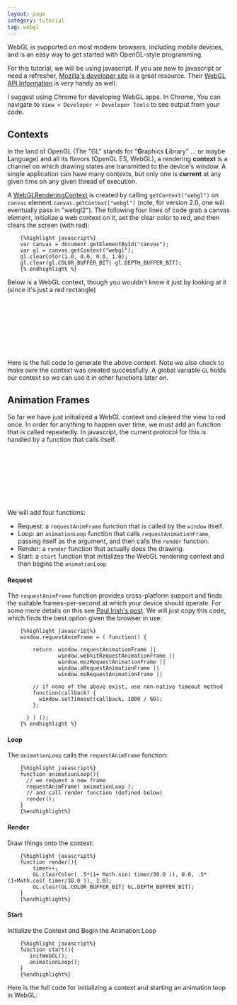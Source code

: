 ```yaml
---
layout: page
category: tutorial
tag: webgl
---
```


WebGL is supported on most modern browsers, including mobile devices, and is an easy way to get started with OpenGL-style programming.

For this tutorial, we will be using javascript. If you are new to javascript or need a refresher, [Mozilla's developer site](https://developer.mozilla.org/en-US/docs/Web/JavaScript) is a great resource.  Their [WebGL API Information](https://developer.mozilla.org/en-US/docs/Web/API/WebGL_API) is very handy as well.  

I suggest using Chrome for developing WebGL apps.  In Chrome, You can navigate to `View > Developer > Developer Tools` to see output from your code.

## Contexts

In the land of OpenGL (The "GL" stands for "**G**raphics **L**ibrary" ... or maybe **L**anguage) and all its flavors (OpenGL ES, WebGL), a rendering **context** is a channel on which drawing states are transmitted to the device's window. A single application can have many contexts, but only one is **current** at any given time on any given thread of execution.

A [WebGLRenderingContext](https://developer.mozilla.org/en-US/docs/Web/API/WebGLRenderingContext) is created by calling `getContext("webgl")` on `canvas` element `canvas.getContext("webgl")` (note, for version 2.0, one will eventually pass in "webgl2").  The following four lines of code grab a canvas element, initialize a web context on it, set the clear color to red, and then clears the screen (with red):

		{%highlight javascript%}
		var canvas = document.getElementById("canvas");
		var gl = canvas.getContext("webgl");
		gl.clearColor(1.0, 0.0, 0.0, 1.0);
		gl.clear(gl.COLOR_BUFFER_BIT| gl.DEPTH_BUFFER_BIT);
		{% endhighlight %}

Below is a WebGL context, though you wouldn't know it just by looking at it (since it's just a red rectangle)

<canvas id = "canvas" style = "width:160px; height:120px; margin:auto; display:block"> </canvas>
<script type="text/javascript">

var canvas = document.getElementById("canvas");
var gl = canvas.getContext("webgl");
if (!gl) {
   alert("Unable to initialize WebGL. Your browser may not support it.");
}
console.log(gl)	
// Set clear color to red, fully opaque
gl.clearColor(1.0, 0.0, 0.0, 1.0);
gl.clear(gl.COLOR_BUFFER_BIT| gl.DEPTH_BUFFER_BIT);
</script>

Here is the full code to generate the above context.  Note we also check to make sure the context was created successfully.  A global variable `GL` holds our context so we can use it in other functions later on.

<script src="https://gist.github.com/wolftype/2d5c62cb1e310f8a744c752676d829ba.js"></script>

## Animation Frames

So far we have just initialized a WebGL context and cleared the view to red once.  In order for anything to happen over time, we must add an function that is called repeatedly.  In javascript, the current protocol for this is handled by a function that calls itself.  

<canvas id = "canvas_anim" style = "width:160px; height:120px; margin:auto; display:block"> </canvas>
<script type="text/javascript">

var GL;
var timer = 0;

function initWebGL(){
   // Get Canvas Element
   var canvas = document.getElementById("canvas_anim");
   // Get A WebGL Context
   GL = canvas.getContext("webgl") || canvas.getContext("experimental-webgl");
   // Test for Success
   if (!GL) {
      alert("Unable to initialize WebGL. Your browser may not support it.");
   }
   // Set clear color to red, fully opaque
   GL.clearColor(1.0, 0.0, 0.0, 1.0);
   // Clear Screen
   GL.clear(GL.COLOR_BUFFER_BIT| GL.DEPTH_BUFFER_BIT);
}

//ANIMATION FUNCTION (to be passed a callback)  see also http://www.paulirish.com/2011/requestanimationframe-for-smart-animating/
window.requestAnimFrame = ( function() {
   
    return  window.requestAnimationFrame || 
            window.webkitRequestAnimationFrame ||  
            window.mozRequestAnimationFrame || 
            window.oRequestAnimationFrame || 
            window.msRequestAnimationFrame ||
    
    // if none of the above, use non-native timeout method
    function(callback) {
      window.setTimeout(callback, 1000 / 60);
    };
  
  } ) (); 

function animationLoop(){
  // we request a new frame
  requestAnimFrame( animationLoop );
  // and call render function (defined below)
  render(); 
}

function render(){
   timer++;
   GL.clearColor( .5*(1+ Math.sin( timer/30.0 )), 
   				  0.0, 
   				  .5*(1+Math.cos( timer/30.0 )), 1.0);
   GL.clear(GL.COLOR_BUFFER_BIT| GL.DEPTH_BUFFER_BIT);
}

function start(){
   initWebGL();
   animationLoop();
}

start();

</script>

We will add four functions: 

* Request: a `requestAnimFrame` function that is called by the `window` itself. 
* Loop: an `animationLoop` function that calls `requestAnimationFrame`, passing itself as the argument, and then calls the `render` function.
* Render: a `render` function that actually does the drawing.
* Start: a `start` function that initializes the WebGL rendering context and then begins the `animationLoop`

#### Request

The `requestAnimFrame` function provides cross-platform support and finds the suitable frames-per-second at which your device should operate. For some more details on this see [Paul Irish's post](http://www.paulirish.com/2011/requestanimationframe-for-smart-animating/).  We will just copy this code, which finds the best option given the browser in use:


		{%highlight javascript%}
		window.requestAnimFrame = ( function() {
		   
		    return  window.requestAnimationFrame || 
		            window.webkitRequestAnimationFrame ||  
		            window.mozRequestAnimationFrame || 
		            window.oRequestAnimationFrame || 
		            window.msRequestAnimationFrame ||
		    
		    // if none of the above exist, use non-native timeout method
		    function(callback) {
		      window.setTimeout(callback, 1000 / 60);
		    };
		  
		  } ) (); 
		{% endhighlight %}

#### Loop
The `animationLoop` calls the `requestAnimFrame` function:

		{%highlight javascript%}
		function animationLoop(){
		  // we request a new frame
		  requestAnimFrame( animationLoop );
		  // and call render function (defined below)
		  render(); 
		}
		{%endhighlight%}

#### Render
Draw things onto the context:

		{%highlight javascript%}
   		function render(){
   			timer++;
   			GL.clearColor( .5*(1+ Math.sin( timer/30.0 )), 0.0, .5*(1+Math.cos( timer/30.0 )), 1.0);
   			GL.clear(GL.COLOR_BUFFER_BIT| GL.DEPTH_BUFFER_BIT);
		}
		{%endhighlight%}

#### Start
Initialize the Context and Begin the Animation Loop

		{%highlight javascript%}
		function start(){
		   initWebGL();
		   animationLoop();
		}
		{%endhighlight%}

Here is the full code for initializing a context and starting an animation loop in WebGL:

<script src="https://gist.github.com/wolftype/4dde7b79d8e661f423bc9e6542534350.js"></script>



